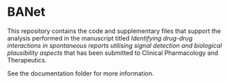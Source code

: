 # BANet

This repository contains the code and supplementary files that support the analysis performed in the manuscript titled _Identifying drug-drug interactions in spontaneous reports utilising signal detection and biological plausibility aspects_ that has been submitted to Clinical Pharmacology and Therapeutics.
 

See the documentation folder for more information.
